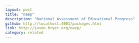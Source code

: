 ```yaml
---
layout: post
title: "naep"
description: "National Assessment of Educational Progress"
github: http://localhost:4001/packages.html
link: http://jason.bryer.org/naep/
category: related
---
```



